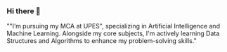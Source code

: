 ### Hi there 👋
""I’m pursuing my MCA at UPES", specializing in Artificial Intelligence and Machine Learning. Alongside my core subjects, I'm actively learning Data Structures and Algorithms to enhance my problem-solving skills."








